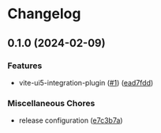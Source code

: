 # Changelog

## 0.1.0 (2024-02-09)


### Features

* vite-ui5-integration-plugin ([#1](https://github.com/cpro-js/ui5-vite/issues/1)) ([ead7fdd](https://github.com/cpro-js/ui5-vite/commit/ead7fdd2b4204a337d83cecce08bd4e32f9a213d))


### Miscellaneous Chores

* release configuration ([e7c3b7a](https://github.com/cpro-js/ui5-vite/commit/e7c3b7aa46c61f373d6fc0191eac69a9e1d55eca))
